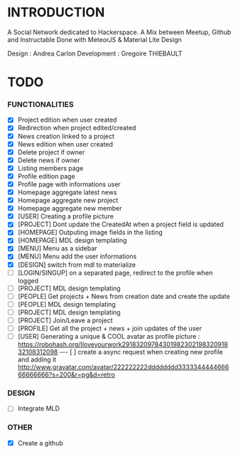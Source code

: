 # INTRODUCTION

A Social Network dedicated to Hackerspace. A Mix between Meetup, Github and Instructable
Done with MeteorJS & Material Lite Design 

Design : Andrea Carlon
Development : Gregoire THIEBAULT

# TODO

### FUNCTIONALITIES

- [X] Project edition when user created
- [X] Redirection when project edited/created
- [X] News creation linked to a project
- [X] News edition when user created
- [X] Delete project if owner
- [X] Delete news if owner
- [X] Listing members page
- [X] Profile edition page
- [X] Profile page with informations user
- [X] Homepage aggregate latest news 
- [X] Homepage aggregate new project
- [X] Homepage aggregate new member
- [X] [USER] Creating a profile picture
- [x] [PROJECT] Dont update the CreatedAt when a project field is updated
- [X] [HOMEPAGE] Outputing image fields in the listing
- [X] [HOMEPAGE] MDL design templating
- [X] [MENU] Menu as a sidebar
- [X] [MENU] Menu add the user informations
- [X] [DESIGN] switch from mdl to materialize
- [ ] [LOGIN/SINGUP] on a separated page, redirect to the profile when logged
- [ ] [PROJECT] MDL design templating
- [ ] [PEOPLE] Get projects + News from creation date and create the update
- [ ] [PEOPLE] MDL design templating
- [ ] [PROJECT] MDL design templating
- [ ] [PROJECT] Join/Leave a project
- [ ] [PROFILE] Get all the project + news + join updates of the user
- [ ] [USER] Generating a unique & COOL avatar as profile picture : https://robohash.org/Iloveyourwork2918320978430198230219832091832108312098
--- [ ] create a async request when creating new profile and adding it http://www.gravatar.com/avatar/222222222dddddddd333334444466666666666?s=200&r=pg&d=retro

### DESIGN

- [ ] Integrate MLD

### OTHER

- [X] Create a github
